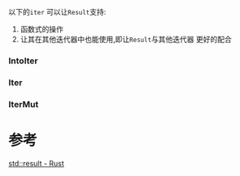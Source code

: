 
以下的`iter` 可以让`Result`支持:
1. 函数式的操作
2. 让其在其他迭代器中也能使用,即让`Result`与其他迭代器 更好的配合

### IntoIter
### Iter

### IterMut



# 参考
[std::result - Rust](https://doc.rust-lang.org/std/result/index.html)
